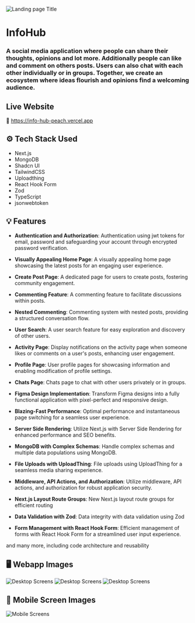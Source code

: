 ![Landing page Title](https://i.ibb.co/rZQTZxX/Info-Hub-landing-page-title.jpg)

# InfoHub

### A social media application where people can share their thoughts, opinions and lot more. Additionally people can like and comment on others posts. Users can also chat with each other individually or in groups. Together, we create an ecosystem where ideas flourish and opinions find a welcoming audience.

## Live Website

🔗 https://info-hub-peach.vercel.app

## ⚙️ Tech Stack Used

- Next.js
- MongoDB
- Shadcn UI
- TailwindCSS
- Uploadthing
- React Hook Form
- Zod
- TypeScript
- jsonwebtoken

## 💡 Features

- **Authentication and Authorization**: Authentication using jwt tokens for email, password and safeguarding your account through encrypted password verification.

- **Visually Appealing Home Page**: A visually appealing home page showcasing the latest posts for an engaging user experience.

- **Create Post Page**: A dedicated page for users to create posts, fostering community engagement.

- **Commenting Feature**: A commenting feature to facilitate discussions within posts.

- **Nested Commenting**: Commenting system with nested posts, providing a structured conversation flow.

- **User Search**: A user search feature for easy exploration and discovery of other users.

- **Activity Page**: Display notifications on the activity page when someone likes or comments on a user's posts, enhancing user engagement.

- **Profile Page**: User profile pages for showcasing information and enabling modification of profile settings.

- **Chats Page**: Chats page to chat with other users privately or in groups.

- **Figma Design Implementation**: Transform Figma designs into a fully functional application with pixel-perfect and responsive design.

- **Blazing-Fast Performance**: Optimal performance and instantaneous page switching for a seamless user experience.

- **Server Side Rendering**: Utilize Next.js with Server Side Rendering for enhanced performance and SEO benefits.

- **MongoDB with Complex Schemas**: Handle complex schemas and multiple data populations using MongoDB.

- **File Uploads with UploadThing**: File uploads using UploadThing for a seamless media sharing experience.

- **Middleware, API Actions, and Authorization**: Utilize middleware, API actions, and authorization for robust application security.

- **Next.js Layout Route Groups**: New Next.js layout route groups for efficient routing

- **Data Validation with Zod**: Data integrity with data validation using Zod

- **Form Management with React Hook Form**: Efficient management of forms with React Hook Form for a streamlined user input experience.

and many more, including code architecture and reusability

## 🖥️ Webapp Images

![Desktop Screens](https://i.postimg.cc/L8csPchr/Info-Hub-Desktop-screens-1-4.jpg)
![Desktop Screens](https://i.postimg.cc/q72vx13g/Info-Hub-Desktop-screens-5-8.jpg)
![Desktop Screens](https://i.postimg.cc/4NFyf7G4/Info-Hub-Desktop-screens-9-10.jpg)

## 📱 Mobile Screen Images

![Mobile Screens](https://i.postimg.cc/tTyCSF3k/Info-Hub-Mobile-screens.jpg)
